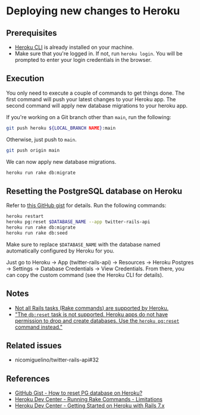 # Deploying new changes to Heroku



## Prerequisites

- [Heroku CLI][4] is already installed on your machine.
- Make sure that you're logged in. If not, run `heroku login`. You will be
prompted to enter your login credentials in the browser.



## Execution

You only need to execute a couple of commands to get things done. The first
command will push your latest changes to your Heroku app. The second command
will apply new database migrations to your heroku app.

If you're working on a Git branch other than `main`, run the following:

```bash
git push heroku ${LOCAL_BRANCH NAME}:main
```

Otherwise, just push to `main`.

```bash
git push origin main
```

We can now apply new database migrations.

```bash
heroku run rake db:migrate
```



## Resetting the PostgreSQL database on Heroku

Refer to [this GitHub gist][1] for details. Run the following commands:

```bash
heroku restart
heroku pg:reset $DATABASE_NAME --app twitter-rails-api
heroku run rake db:migrate
heroku run rake db:seed
```

Make sure to replace `$DATABASE_NAME` with the database named automatically
configured by Heroku for you.

Just go to Heroku &rarr; App (twitter-rails-api) &rarr; Resources &rarr; Heroku
Postgres &rarr; Settings &rarr; Database Credentials &rarr; View Credentials.
From there, you can copy the custom command (see the Heroku CLI for details).



## Notes

- [Not all Rails tasks (Rake commands) are supported by Heroku.][2]
- ["The `db:reset` task is not supported. Heroku apps do not have permission to
drop and create databases. Use the `heroku pg:reset` command instead."][2]



## Related issues

- nicomiguelino/twitter-rails-api#32



## References

- [GitHub Gist - How to reset PG database on Heroku?][1]
- [Heroku Dev Center - Running Rake Commands - Limitations][2]
- [Heroku Dev Center - Getting Started on Heroku with Rails 7.x][3]



[1]: https://gist.github.com/zulhfreelancer/ea140d8ef9292fa9165e
[2]: https://devcenter.heroku.com/articles/rake#limitations
[3]: https://devcenter.heroku.com/articles/getting-started-with-rails7
[4]: https://devcenter.heroku.com/articles/heroku-cli
